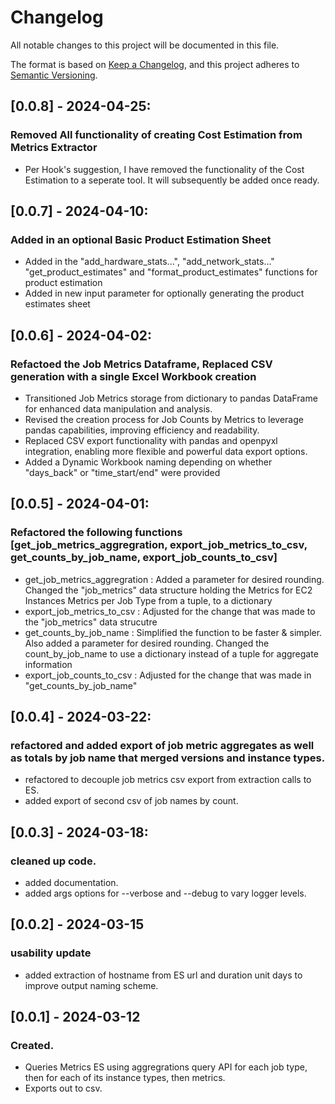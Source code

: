 # Changelog

All notable changes to this project will be documented in this file. 

The format is based on [Keep a Changelog](https://keepachangelog.com/en/1.0.0/),
and this project adheres to [Semantic Versioning](https://semver.org/spec/v2.0.0.html).

## [0.0.8] - 2024-04-25:
### Removed All functionality of creating Cost Estimation from Metrics Extractor
- Per Hook's suggestion, I have removed the functionality of the Cost Estimation to a seperate tool. It will subsequently be added once ready.

## [0.0.7] - 2024-04-10:
### Added in an optional Basic Product Estimation Sheet 
- Added in the "add_hardware_stats...", "add_network_stats..." "get_product_estimates" and "format_product_estimates" functions for product estimation
- Added in new input parameter for optionally generating the product estimates sheet

## [0.0.6] - 2024-04-02:
### Refactoed the Job Metrics Dataframe, Replaced CSV generation with a single Excel Workbook creation
- Transitioned Job Metrics storage from dictionary to pandas DataFrame for enhanced data manipulation and analysis.
- Revised the creation process for Job Counts by Metrics to leverage pandas capabilities, improving efficiency and readability.
- Replaced CSV export functionality with pandas and openpyxl integration, enabling more flexible and powerful data export options.
- Added a Dynamic Workbook naming depending on whether "days_back" or "time_start/end" were provided

## [0.0.5] - 2024-04-01:
### Refactored the following functions [get_job_metrics_aggregration, export_job_metrics_to_csv, get_counts_by_job_name, export_job_counts_to_csv]
- get_job_metrics_aggregration : Added a parameter for desired rounding. Changed the "job_metrics" data structure holding the Metrics for EC2 Instances Metrics per Job Type from a tuple, to a dictionary
- export_job_metrics_to_csv : Adjusted for the change that was made to the "job_metrics" data strucutre
- get_counts_by_job_name : Simplified the function to be faster & simpler. Also added a parameter for desired rounding. Changed the count_by_job_name to use a dictionary instead of a tuple for aggregate information
- export_job_counts_to_csv : Adjusted for the change that was made in "get_counts_by_job_name"


## [0.0.4] - 2024-03-22: 

### refactored and added export of job metric aggregates as well as totals by job name that merged versions and instance types.
- refactored to decouple job metrics csv export from extraction calls to ES.
- added export of second csv of job names by count.

## [0.0.3] - 2024-03-18: 

### cleaned up code.
- added documentation.
- added args options for --verbose and --debug to vary logger levels.

## [0.0.2] - 2024-03-15
### usability update
- added extraction of hostname from ES url and duration unit days to improve output naming scheme.

## [0.0.1] - 2024-03-12

### Created.
- Queries Metrics ES using aggregrations query API for each job type, then for each of its instance types, then metrics.
- Exports out to csv. 

